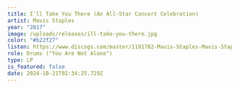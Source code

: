 ```yaml
---
title: I'll Take You There (An All-Star Concert Celebration)
artist: Mavis Staples
year: "2017"
image: /uploads/releases/ill-take-you-there.jpg
color: "#b22f27"
listen: https://www.discogs.com/master/1191782-Mavis-Staples-Mavis-Staples-Ill-Take-You-There-An-All-Star-Concert-Celebration
role: Drums ("You Are Not Alone")
type: LP
is_featured: false
date: 2024-10-21T02:34:25.729Z
---
```

